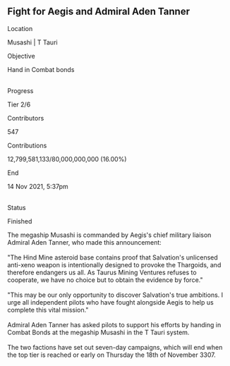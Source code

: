 ## Fight for Aegis and Admiral Aden Tanner

Location

Musashi \| T Tauri

Objective

Hand in Combat bonds

\
Progress

Tier 2/6

Contributors

547

Contributions

12,799,581,133/80,000,000,000 (16.00%)

End

14 Nov 2021, 5:37pm

\
Status

Finished

The megaship Musashi is commanded by Aegis\'s chief military liaison
Admiral Aden Tanner, who made this announcement:\
\
\"The Hind Mine asteroid base contains proof that Salvation\'s
unlicensed anti-xeno weapon is intentionally designed to provoke the
Thargoids, and therefore endangers us all. As Taurus Mining Ventures
refuses to cooperate, we have no choice but to obtain the evidence by
force.\"\
\
\"This may be our only opportunity to discover Salvation\'s true
ambitions. I urge all independent pilots who have fought alongside Aegis
to help us complete this vital mission.\"\
\
Admiral Aden Tanner has asked pilots to support his efforts by handing
in Combat Bonds at the megaship Musashi in the T Tauri system.\
\
The two factions have set out seven-day campaigns, which will end when
the top tier is reached or early on Thursday the 18th of November 3307.
